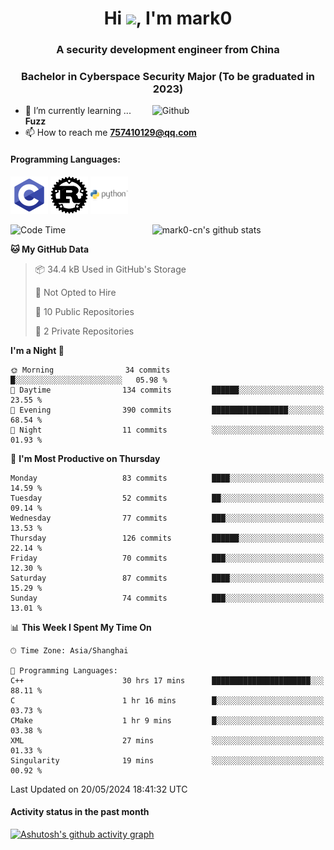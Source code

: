 <h1 align="center">Hi <img src="https://raw.githubusercontent.com/iampavangandhi/iampavangandhi/master/gifs/Hi.gif" width="30px">, I'm mark0</h1>

<h3 align="center">A security development engineer from China</h3>
<h3 align="center">Bachelor in Cyberspace Security Major (To be graduated in 2023)</h3>

<img width="55%" align="right" alt="Github" src="https://raw.githubusercontent.com/onimur/.github/master/.resources/git-header.svg" />

<!-- - 🔭 I’m currently working on **vKarma Webapp** -->
<!-- - 💬 Ask me about ... **Web Develpoment** -->
<!-- - 😄 Employement ... **Open for intern opportunities** -->
<!-- - ⚡ Fun fact ... **Anime**❤ -->
- 🌱 I’m currently learning ... **Fuzz**
- 📫 How to reach me **757410129@qq.com**
<!-- - 📨 Or reach me **757410129@qq.com** -->

<h4>Programming Languages: </h4>
<p align="left">
 <img style="margin: auto;" src="https://raw.githubusercontent.com/sachinverma53121/sachinverma53121/master/icons/c.png" alt=c width="60" height="60"/>
 <img style="margin: auto;" src="https://raw.githubusercontent.com/mark0-cn/blog_img/master/img/202309031232124.png" alt=cplusplus width="60" height="60"/>
 <img style="margin: auto;" src="https://raw.githubusercontent.com/sachinverma53121/sachinverma53121/master/icons/python.png" alt=python width="60" height="60"/>
</p>


<img width="55%" align="right" alt="mark0-cn's github stats" src="https://github-readme-stats.vercel.app/api?username=mark0-cn&show_icons=true&hide_border=true" />

<!--START_SECTION:waka-->
![Code Time](http://img.shields.io/badge/Code%20Time-2%2C032%20hrs-blue)

**🐱 My GitHub Data** 

> 📦 34.4 kB Used in GitHub's Storage 
 > 
> 🚫 Not Opted to Hire
 > 
> 📜 10 Public Repositories 
 > 
> 🔑 2 Private Repositories 
 > 
**I'm a Night 🦉** 

```text
🌞 Morning                34 commits          █░░░░░░░░░░░░░░░░░░░░░░░░   05.98 % 
🌆 Daytime                134 commits         ██████░░░░░░░░░░░░░░░░░░░   23.55 % 
🌃 Evening                390 commits         █████████████████░░░░░░░░   68.54 % 
🌙 Night                  11 commits          ░░░░░░░░░░░░░░░░░░░░░░░░░   01.93 % 
```
📅 **I'm Most Productive on Thursday** 

```text
Monday                   83 commits          ████░░░░░░░░░░░░░░░░░░░░░   14.59 % 
Tuesday                  52 commits          ██░░░░░░░░░░░░░░░░░░░░░░░   09.14 % 
Wednesday                77 commits          ███░░░░░░░░░░░░░░░░░░░░░░   13.53 % 
Thursday                 126 commits         ██████░░░░░░░░░░░░░░░░░░░   22.14 % 
Friday                   70 commits          ███░░░░░░░░░░░░░░░░░░░░░░   12.30 % 
Saturday                 87 commits          ████░░░░░░░░░░░░░░░░░░░░░   15.29 % 
Sunday                   74 commits          ███░░░░░░░░░░░░░░░░░░░░░░   13.01 % 
```


📊 **This Week I Spent My Time On** 

```text
🕑︎ Time Zone: Asia/Shanghai

💬 Programming Languages: 
C++                      30 hrs 17 mins      ██████████████████████░░░   88.11 % 
C                        1 hr 16 mins        █░░░░░░░░░░░░░░░░░░░░░░░░   03.73 % 
CMake                    1 hr 9 mins         █░░░░░░░░░░░░░░░░░░░░░░░░   03.38 % 
XML                      27 mins             ░░░░░░░░░░░░░░░░░░░░░░░░░   01.33 % 
Singularity              19 mins             ░░░░░░░░░░░░░░░░░░░░░░░░░   00.92 % 
```


 Last Updated on 20/05/2024 18:41:32 UTC
<!--END_SECTION:waka-->

<h4>Activity status in the past month</h4>

[![Ashutosh's github activity graph](https://github-readme-activity-graph.vercel.app/graph?username=mark0-cn&theme=dracula)](https://github.com/ashutosh00710/github-readme-activity-graph)

<!--
**mark0-cn/mark0-cn** is a ✨ _special_ ✨ repository because its `README.md` (this file) appears on your GitHub profile.

Here are some ideas to get you started:

- 🔭 I’m currently working on ...
- 🌱 I’m currently learning ...
- 👯 I’m looking to collaborate on ...
- 🤔 I’m looking for help with ...
- 💬 Ask me about ...
- 📫 How to reach me: ...
- 😄 Pronouns: ...
- ⚡ Fun fact: ...
-->
